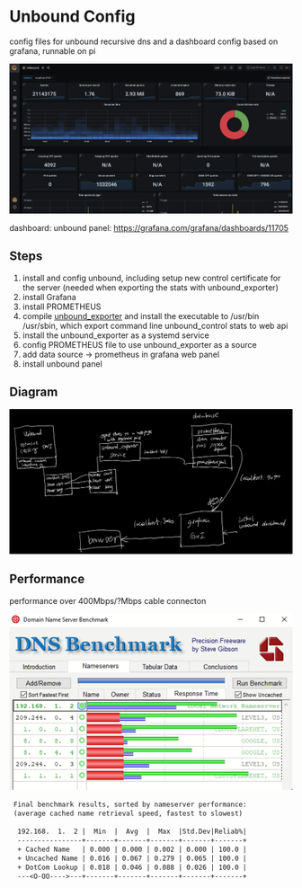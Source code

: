 # Unbound Config

config files for unbound recursive dns and a dashboard config based on grafana, runnable on pi

![screenshot](screenshot.png)

dashboard: unbound panel: https://grafana.com/grafana/dashboards/11705

## Steps

1. install and config unbound, including setup new control certificate for the server (needed when exporting the stats with unbound_exporter)
2. install Grafana
3. install PROMETHEUS
4. compile [unbound_exporter](https://github.com/kumina/unbound_exporter) and install the executable to /usr/bin /usr/sbin, which export command line unbound_control stats to web api
5. install the unbound_exporter as a systemd service
6. config PROMETHEUS file to use unbound_exporter as a source
7. add data source -> prometheus in grafana web panel
8. install unbound panel

## Diagram

![diagram](diagram.png)

## Performance

performance over 400Mbps/?Mbps cable connecton

![performance](performance.png)

```
 Final benchmark results, sorted by nameserver performance:
 (average cached name retrieval speed, fastest to slowest)

  192.168.  1.  2 |  Min  |  Avg  |  Max  |Std.Dev|Reliab%|
  ----------------+-------+-------+-------+-------+-------+
  + Cached Name   | 0.000 | 0.000 | 0.002 | 0.000 | 100.0 |
  + Uncached Name | 0.016 | 0.067 | 0.279 | 0.065 | 100.0 |
  + DotCom Lookup | 0.018 | 0.046 | 0.088 | 0.026 | 100.0 |
  ---<O-OO---->---+-------+-------+-------+-------+-------+
```